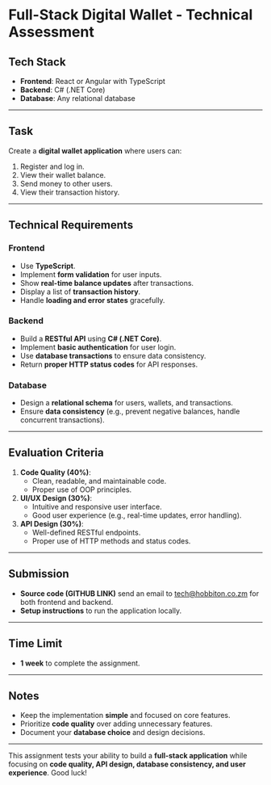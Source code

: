 # Full-Stack Digital Wallet - Technical Assessment

## Tech Stack
- **Frontend**: React or Angular with TypeScript
- **Backend**: C# (.NET Core)
- **Database**: Any relational database

---

## Task
Create a **digital wallet application** where users can:
1. Register and log in.
2. View their wallet balance.
3. Send money to other users.
4. View their transaction history.

---

## Technical Requirements

### Frontend
- Use **TypeScript**.
- Implement **form validation** for user inputs.
- Show **real-time balance updates** after transactions.
- Display a list of **transaction history**.
- Handle **loading and error states** gracefully.

### Backend
- Build a **RESTful API** using **C# (.NET Core)**.
- Implement **basic authentication** for user login.
- Use **database transactions** to ensure data consistency.
- Return **proper HTTP status codes** for API responses.

### Database
- Design a **relational schema** for users, wallets, and transactions.
- Ensure **data consistency** (e.g., prevent negative balances, handle concurrent transactions).

---

## Evaluation Criteria
1. **Code Quality (40%)**:
   - Clean, readable, and maintainable code.
   - Proper use of OOP principles.
2. **UI/UX Design (30%)**:
   - Intuitive and responsive user interface.
   - Good user experience (e.g., real-time updates, error handling).
3. **API Design (30%)**:
   - Well-defined RESTful endpoints.
   - Proper use of HTTP methods and status codes.

---

## Submission
- **Source code (GITHUB LINK)** send an email to tech@hobbiton.co.zm for both frontend and backend.
- **Setup instructions** to run the application locally.

---

## Time Limit
- **1 week** to complete the assignment.

---

## Notes
- Keep the implementation **simple** and focused on core features.
- Prioritize **code quality** over adding unnecessary features.
- Document your **database choice** and design decisions.

---

This assignment tests your ability to build a **full-stack application** while focusing on **code quality, API design, database consistency, and user experience**. Good luck!
